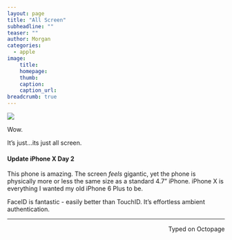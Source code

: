 ```yaml
---
layout: page
title: "All Screen"
subheadline: ""
teaser: ""
author: Morgan
categories:
  - apple
image:
    title:
    homepage:
    thumb:
    caption:
    caption_url:
breadcrumb: true
---
```


![](https://i.imgur.com/HHsveef.jpg)

Wow.    

It’s just...its just all screen. 

#### Update iPhone X Day 2

This phone is amazing. The screen _feels_ gigantic, yet the phone is physically more or less the same size as a standard 4.7” iPhone. iPhone X is everything I wanted my old iPhone 6 Plus to be.

FaceID is fantastic - easily better than TouchID. It’s effortless ambient authentication. 

---
<p align="right">Typed on Octopage</p>